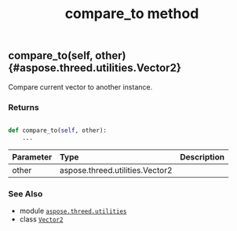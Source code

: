 ﻿---
title: compare_to method
second_title: Aspose.3D for Python via .NET API References
description: 
type: docs
weight: 20
url: /python-net/aspose.threed.utilities/vector2/compare_to/
is_root: false
---

## compare_to(self, other) {#aspose.threed.utilities.Vector2}

Compare current vector to another instance.


### Returns 





```python

def compare_to(self, other):
    ...
```


| Parameter | Type | Description |
| :- | :- | :- |
| other | aspose.threed.utilities.Vector2 |  |



### See Also
* module [`aspose.threed.utilities`](../../)
* class [`Vector2`](/3d/python-net/aspose.threed.utilities/vector2)

